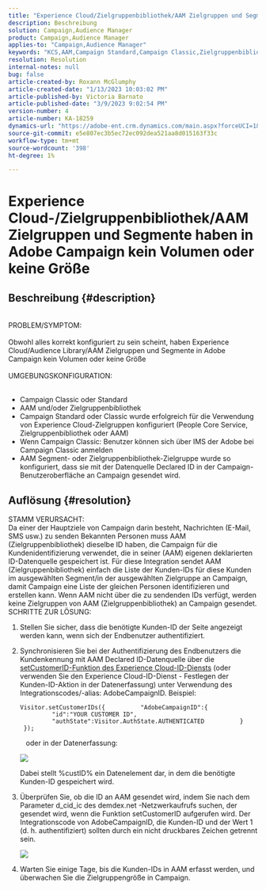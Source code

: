 ```yaml
---
title: "Experience Cloud/Zielgruppenbibliothek/AAM Zielgruppen und Segmente haben in Adobe Campaign kein Volumen oder keine Größe"
description: Beschreibung
solution: Campaign,Audience Manager
product: Campaign,Audience Manager
applies-to: "Campaign,Audience Manager"
keywords: "KCS,AAM,Campaign Standard,Campaign Classic,Zielgruppenbibliothek,People Core Service,Experience Cloud Audiences"
resolution: Resolution
internal-notes: null
bug: false
article-created-by: Roxann McGlumphy
article-created-date: "1/13/2023 10:03:02 PM"
article-published-by: Victoria Barnato
article-published-date: "3/9/2023 9:02:54 PM"
version-number: 4
article-number: KA-18259
dynamics-url: "https://adobe-ent.crm.dynamics.com/main.aspx?forceUCI=1&pagetype=entityrecord&etn=knowledgearticle&id=39f51709-8e93-ed11-aad1-6045bd006a22"
source-git-commit: e5e807ec3b5ec72ec092dea521aa8d015163f33c
workflow-type: tm+mt
source-wordcount: '398'
ht-degree: 1%

---
```


# Experience Cloud-/Zielgruppenbibliothek/AAM Zielgruppen und Segmente haben in Adobe Campaign kein Volumen oder keine Größe

## Beschreibung {#description}

<br>PROBLEM/SYMPTOM:<br><br>
Obwohl alles korrekt konfiguriert zu sein scheint, haben Experience Cloud/Audience Library/AAM Zielgruppen und Segmente in Adobe Campaign kein Volumen oder keine Größe
<br><br>UMGEBUNGSKONFIGURATION:<br><br>
- Campaign Classic oder Standard
- AAM und/oder Zielgruppenbibliothek
- Campaign Standard oder Classic wurde erfolgreich für die Verwendung von Experience Cloud-Zielgruppen konfiguriert (People Core Service, Zielgruppenbibliothek oder AAM)
- Wenn Campaign Classic: Benutzer können sich über IMS der Adobe bei Campaign Classic anmelden
- AAM Segment- oder Zielgruppenbibliothek-Zielgruppe wurde so konfiguriert, dass sie mit der Datenquelle Declared ID in der Campaign-Benutzeroberfläche an Campaign gesendet wird.



## Auflösung {#resolution}

STAMM VERURSACHT:<br>
Da einer der Hauptziele von Campaign darin besteht, Nachrichten (E-Mail, SMS usw.) zu senden Bekannten Personen muss AAM (Zielgruppenbibliothek) dieselbe ID haben, die Campaign für die Kundenidentifizierung verwendet, die in seiner (AAM) eigenen deklarierten ID-Datenquelle gespeichert ist. Für diese Integration sendet AAM (Zielgruppenbibliothek) einfach die Liste der Kunden-IDs für diese Kunden im ausgewählten Segment/in der ausgewählten Zielgruppe an Campaign, damit Campaign eine Liste der gleichen Personen identifizieren und erstellen kann. Wenn AAM nicht über die zu sendenden IDs verfügt, werden keine Zielgruppen von AAM (Zielgruppenbibliothek) an Campaign gesendet.
SCHRITTE ZUR LÖSUNG:
1. Stellen Sie sicher, dass die benötigte Kunden-ID der Seite angezeigt werden kann, wenn sich der Endbenutzer authentifiziert.
2. Synchronisieren Sie bei der Authentifizierung des Endbenutzers die Kundenkennung mit AAM Declared ID-Datenquelle über die [setCustomerID-Funktion des Experience Cloud-ID-Diensts](https://experienceleague.adobe.com/docs/id-service/using/id-service-api/methods/setcustomerids.html?lang=en) (oder verwenden Sie den Experience Cloud-ID-Dienst - Festlegen der Kunden-ID-Aktion in der Datenerfassung) unter Verwendung des Integrationscodes/-alias: AdobeCampaignID. Beispiel:






   ```
   Visitor.setCustomerIDs({          "AdobeCampaignID":{              "id":"YOUR CUSTOMER ID",              "authState":Visitor.AuthState.AUTHENTICATED          }      });
   ```







      oder in der Datenerfassung:



   ![](assets/4e9305cf-76a5-ec11-983f-0022480b028f.png)

   Dabei stellt %custID% ein Datenelement dar, in dem die benötigte Kunden-ID gespeichert wird.


3. Überprüfen Sie, ob die ID an AAM gesendet wird, indem Sie nach dem Parameter d_cid_ic des demdex.net -Netzwerkaufrufs suchen, der gesendet wird, wenn die Funktion setCustomerID aufgerufen wird. Der Integrationscode von AdobeCampaignID, die Kunden-ID und der Wert 1 (d. h. authentifiziert) sollten durch ein nicht druckbares Zeichen getrennt sein. 

   ![](assets/4f9305cf-76a5-ec11-983f-0022480b028f.png)
4. Warten Sie einige Tage, bis die Kunden-IDs in AAM erfasst werden, und überwachen Sie die Zielgruppengröße in Campaign.



